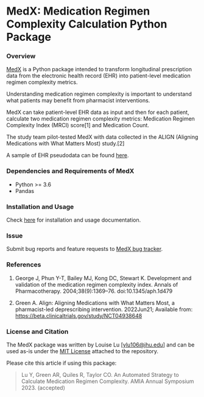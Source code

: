 # MedX: Medication Regimen Complexity Calculation Python Package

### Overview

[MedX](https://github.com/tirilab/medx) is a Python package intended to transform longitudinal prescription data from the electronic health record (EHR) into patient-level medication regimen complexity metrics.

Understanding medication regimen complexity is important to understand what patients may benefit from pharmacist interventions.

MedX can take patient-level EHR data as input and then for each patient, calculate two medication regimen complexity metrics: Medication Regimen Complexity Index (MRCI) score[1] and Medication Count.

The study team pilot-tested MedX with data collected in the ALIGN (Aligning Medications with What Matters Most) study.[2]

A sample of EHR pseudodata can be found [here](https://github.com/tirilab/medx/blob/release/1.0/tests/sample_data/sample_med.csv).

### Dependencies and Requirements of MedX

* Python >= 3.6
* Pandas

### Installation and Usage

Check [here](https://medx.readthedocs.io/en/latest/usage.html#installation) for installation and usage documentation.

### Issue
Submit bug reports and feature requests to [MedX bug tracker](https://github.com/tirilab/medx/issues).

### References

1. George J, Phun Y-T, Bailey MJ, Kong DC, Stewart K. Development and validation of the medication regimen complexity index. Annals of Pharmacotherapy. 2004;38(9):1369–76. doi:10.1345/aph.1d479 

2. Green A. Align: Aligning Medications with What Matters Most, a pharmacist-led deprescribing intervention. 2022Jun21; Available from: https://beta.clinicaltrials.gov/study/NCT04938648 

### License and Citation
The MedX package was written by Louise Lu [ylu106@jhu.edu] and can be used as-is under the [MIT License](https://github.com/tirilab/medx/blob/main/LICENSE.txt) attached to the repository.

Please cite this article if using this package:
> Lu Y, Green AR, Quiles R, Taylor CO. An Automated Strategy to Calculate Medication Regimen Complexity. AMIA Annual Symposium 2023. (accepted)